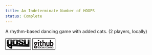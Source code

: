 ```yaml
---
title: An Indeterminate Number of HOOPS
status: Complete
---
```


A rhythm-based dancing game with added cats. (2 players, locally)

[![Gosu forum](/images/libgosu.png)](http://www.libgosu.org/cgi-bin/mwf/topic_show.pl?tid=582)
[![Github project](/images/github.png)](http://github.com/Spooner/hoops)

